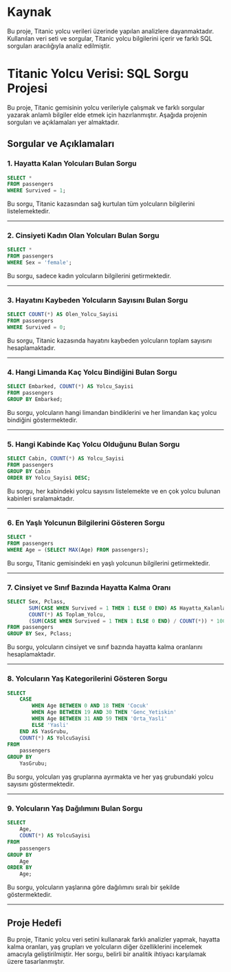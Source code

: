 # Kaynak
Bu proje, Titanic yolcu verileri üzerinde yapılan analizlere dayanmaktadır. Kullanılan veri seti ve sorgular, Titanic yolcu bilgilerini içerir ve farklı SQL sorguları aracılığıyla analiz edilmiştir.

# Titanic Yolcu Verisi: SQL Sorgu Projesi

Bu proje, Titanic gemisinin yolcu verileriyle çalışmak ve farklı sorgular yazarak anlamlı bilgiler elde etmek için hazırlanmıştır. Aşağıda projenin sorguları ve açıklamaları yer almaktadır.

## Sorgular ve Açıklamaları

### 1. Hayatta Kalan Yolcuları Bulan Sorgu
```sql
SELECT *
FROM passengers
WHERE Survived = 1;
```
Bu sorgu, Titanic kazasından sağ kurtulan tüm yolcuların bilgilerini listelemektedir.

---

### 2. Cinsiyeti Kadın Olan Yolcuları Bulan Sorgu
```sql
SELECT *
FROM passengers
WHERE Sex = 'female';
```
Bu sorgu, sadece kadın yolcuların bilgilerini getirmektedir.

---

### 3. Hayatını Kaybeden Yolcuların Sayısını Bulan Sorgu
```sql
SELECT COUNT(*) AS Olen_Yolcu_Sayisi
FROM passengers
WHERE Survived = 0;
```
Bu sorgu, Titanic kazasında hayatını kaybeden yolcuların toplam sayısını hesaplamaktadır.

---

### 4. Hangi Limanda Kaç Yolcu Bindiğini Bulan Sorgu
```sql
SELECT Embarked, COUNT(*) AS Yolcu_Sayisi
FROM passengers
GROUP BY Embarked;
```
Bu sorgu, yolcuların hangi limandan bindiklerini ve her limandan kaç yolcu bindiğini göstermektedir.

---

### 5. Hangi Kabinde Kaç Yolcu Olduğunu Bulan Sorgu
```sql
SELECT Cabin, COUNT(*) AS Yolcu_Sayisi
FROM passengers
GROUP BY Cabin
ORDER BY Yolcu_Sayisi DESC;
```
Bu sorgu, her kabindeki yolcu sayısını listelemekte ve en çok yolcu bulunan kabinleri sıralamaktadır.

---

### 6. En Yaşlı Yolcunun Bilgilerini Gösteren Sorgu
```sql
SELECT *
FROM passengers
WHERE Age = (SELECT MAX(Age) FROM passengers);
```
Bu sorgu, Titanic gemisindeki en yaşlı yolcunun bilgilerini getirmektedir.

---

### 7. Cinsiyet ve Sınıf Bazında Hayatta Kalma Oranı
```sql
SELECT Sex, Pclass,
       SUM(CASE WHEN Survived = 1 THEN 1 ELSE 0 END) AS Hayatta_Kalanlar,
       COUNT(*) AS Toplam_Yolcu,
       (SUM(CASE WHEN Survived = 1 THEN 1 ELSE 0 END) / COUNT(*)) * 100 AS Hayatta_Kalma_Orani
FROM passengers
GROUP BY Sex, Pclass;
```
Bu sorgu, yolcuların cinsiyet ve sınıf bazında hayatta kalma oranlarını hesaplamaktadır.

---

### 8. Yolcuların Yaş Kategorilerini Gösteren Sorgu
```sql
SELECT
    CASE
        WHEN Age BETWEEN 0 AND 18 THEN 'Cocuk'
        WHEN Age BETWEEN 19 AND 30 THEN 'Genc_Yetiskin'
        WHEN Age BETWEEN 31 AND 59 THEN 'Orta_Yasli'
        ELSE 'Yasli'
    END AS YasGrubu,
    COUNT(*) AS YolcuSayisi
FROM
    passengers
GROUP BY
    YasGrubu;
```
Bu sorgu, yolcuları yaş gruplarına ayırmakta ve her yaş grubundaki yolcu sayısını göstermektedir.

---

### 9. Yolcuların Yaş Dağılımını Bulan Sorgu
```sql
SELECT
    Age,
    COUNT(*) AS YolcuSayisi
FROM
    passengers
GROUP BY
    Age
ORDER BY
    Age;
```
Bu sorgu, yolcuların yaşlarına göre dağılımını sıralı bir şekilde göstermektedir.

---

## Proje Hedefi
Bu proje, Titanic yolcu veri setini kullanarak farklı analizler yapmak, hayatta kalma oranları, yaş grupları ve yolcuların diğer özelliklerini incelemek amacıyla geliştirilmiştir. Her sorgu, belirli bir analitik ihtiyacı karşılamak üzere tasarlanmıştır.

